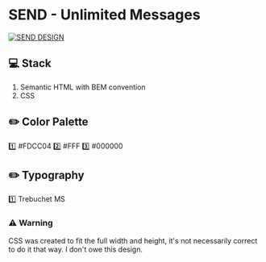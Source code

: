 # SEND - Unlimited Messages

[<img src="https://i.ibb.co/SPfTNcp/SEND.png" alt="SEND DESIGN" />](https://josueportfolio-919e8.web.app/)

## :computer: Stack

1. Semantic HTML with BEM convention
2. CSS

## :pencil2: Color Palette

:one: #FDCC04
:two: #FFF
:three: #000000

## :pencil2: Typography

:one: Trebuchet MS

### :warning: Warning

CSS was created to fit the full width and height, it's not necessarily correct to do it that way.
I don't owe this design.
